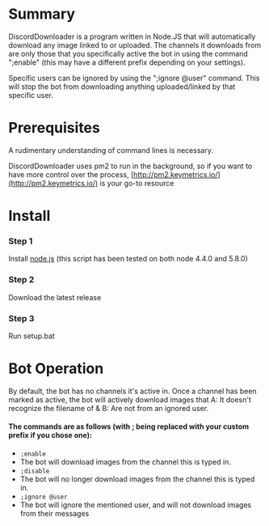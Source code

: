 # Summary

DiscordDownloader is a program written in Node.JS that will automatically download any image linked to or uploaded. The channels it downloads from are only those that you specifically active the bot in using the command ";enable" (this may have a different prefix depending on your settings).

Specific users can be ignored by using the ";ignore @user" command. This will stop the bot from downloading anything uploaded/linked by that specific user.

# Prerequisites

A rudimentary understanding of command lines is necessary. 

DiscordDownloader uses pm2 to run in the background, so if you want to have more control over the process, [http://pm2.keymetrics.io/](http://pm2.keymetrics.io/) is your go-to resource

# Install

### Step 1
Install [node.js](https://nodejs.org/en/download/) (this script has been tested on both node 4.4.0 and 5.8.0)

### Step 2
Download the latest release

### Step 3
Run setup.bat

# Bot Operation

By default, the bot has no channels it's active in. Once a channel has been marked as active, the bot will actively download images that A: It doesn't recognize the filename of & B: Are not from an ignored user.

#### The commands are as follows (with ; being replaced with your custom prefix if you chose one):

- ```;enable```
 - The bot will download images from the channel this is typed in.
- ```;disable```
 - The bot will no longer download images from the channel this is typed in.
- ```;ignore @user```
 - The bot will ignore the mentioned user, and will not download images from their messages
